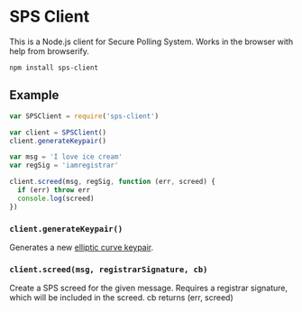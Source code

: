 # SPS Client

This is a Node.js client for Secure Polling System. Works in the browser with help from browserify.

```
npm install sps-client
```

## Example

```js
var SPSClient = require('sps-client')

var client = SPSClient()
client.generateKeypair()

var msg = 'I love ice cream'
var regSig = 'iamregistrar'

client.screed(msg, regSig, function (err, screed) {
  if (err) throw err
  console.log(screed)
})
```

### ```client.generateKeypair()```

Generates a new [elliptic curve keypair](https://github.com/bitchan/eccrypto).

### ```client.screed(msg, registrarSignature, cb)```

Create a SPS screed for the given message. Requires a registrar signature, which will be included in the screed. cb returns (err, screed)


